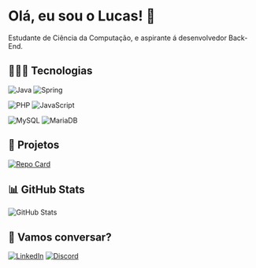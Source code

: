 # Olá, eu sou o Lucas! 👋

Estudante de Ciência da Computação, e aspirante á desenvolvedor Back-End.

## 👨🏾‍💻 Tecnologias

![Java](https://img.shields.io/badge/Java-%23CC342D.svg?style=flat-square&logo=coffeescript&labelColor=%23414141&logoColor=white)
![Spring](https://img.shields.io/badge/Spring%20-%236DB33F.svg?&style=flat-square&logo=spring&labelColor=%23414141&logoColor=white)

![PHP](https://img.shields.io/badge/PHP-%23777BB4.svg?style=flat-square&labelColor=%23414141&logo=php&logoColor=white)
![JavaScript](https://img.shields.io/badge/JavaScript-%23EFD81D?style=flat-square&labelColor=%23414141&logo=javascript&logoColor=white)

![MySQL](https://img.shields.io/badge/MySQL-%23316192.svg?style=flat-square&logo=mysql&labelColor=%23414141&logoColor=white)
![MariaDB](https://img.shields.io/badge/MariaDB-%2307405e.svg?style=flat-square&logo=MARIADB&labelColor=%23414141&logoColor=white)

## 🚀 Projetos

[![Repo Card](https://github-readme-stats.vercel.app/api/pin/?username=Fibonancci&repo=mazetcc&bg_color=000&border_color=30A3DC&show_icons=true&icon_color=30A3DC&title_color=E94D5F&text_color=FFF)](https://github.com/Fibonancci/mazetcc)

## 📊 GitHub Stats

![GitHub Stats](https://github-readme-stats.vercel.app/api?username=Fibonancci&theme=transparent&bg_color=000&border_color=30A3DC&show_icons=true&icon_color=30A3DC&title_color=E94D5F&text_color=FFF)

## 💬 Vamos conversar?

[![LinkedIn](https://img.shields.io/badge/LinkedIn-0077B5?style=for-the-badge&logo=linkedin&logoColor=white)](https://www.linkedin.com/in/lucas-bonan/)
[![Discord](https://img.shields.io/badge/Discord-7289DA?style=for-the-badge&logo=discord&logoColor=white)](https://discord.com/channels/@luke05685/)
